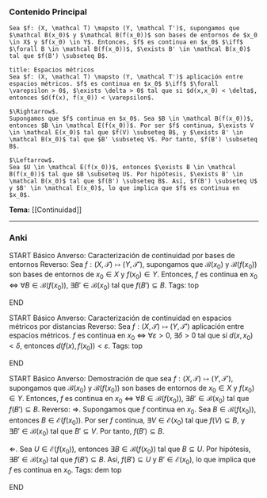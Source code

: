 ### Contenido Principal

```ad-proposition
Sea $f: (X, \mathcal T) \mapsto (Y, \mathcal T')$, supongamos que $\mathcal B(x_0)$ y $\mathcal B(f(x_0))$ son bases de entornos de $x_0 \in X$ y $f(x_0) \in Y$. Entonces, $f$ es continua en $x_0$ $\iff$ $\forall B \in \mathcal B(f(x_0))$, $\exists B' \in \mathcal B(x_0)$ tal que $f(B') \subseteq B$.
```

```ad-note
title: Espacios métricos
Sea $f: (X, \mathcal T) \mapsto (Y, \mathcal T')$ aplicación entre espacios métricos. $f$ es continua en $x_0$ $\iff$ $\forall \varepsilon > 0$, $\exists \delta > 0$ tal que si $d(x,x_0) < \delta$, entonces $d(f(x), f(x_0)) < \varepsilon$.
```

```ad-proof
$\Rightarrow$.
Supongamos que $f$ continua en $x_0$. Sea $B \in \mathcal B(f(x_0))$, entonces $B \in \mathcal E(f(x_0))$. Por ser $f$ continua, $\exists V \in \mathcal E(x_0)$ tal que $f(V) \subseteq B$, y $\exists B' \in \mathcal B(x_0)$ tal que $B' \subseteq V$. Por tanto, $f(B') \subseteq B$.

$\Leftarrow$.
Sea $U \in \mathcal E(f(x_0))$, entonces $\exists B \in \mathcal B(f(x_0))$ tal que $B \subseteq U$. Por hipótesis, $\exists B' \in \mathcal B(x_0)$ tal que $f(B') \subseteq B$. Así, $f(B') \subseteq U$ y $B' \in \mathcal E(x_0)$, lo que implica que $f$ es continua en $x_0$.
```

**Tema:** [[Continuidad]]

---
### Anki

START
Básico
Anverso: Caracterización de continuidad por bases de entornos
Reverso: Sea $f: (X, \mathcal T) \mapsto (Y, \mathcal T')$, supongamos que $\mathcal B(x_0)$ y $\mathcal B(f(x_0))$ son bases de entornos de $x_0 \in X$ y $f(x_0) \in Y$. Entonces, $f$ es continua en $x_0$ $\iff$ $\forall B \in \mathcal B(f(x_0))$, $\exists B' \in \mathcal B(x_0)$ tal que $f(B') \subseteq B$.
Tags: top
<!--ID: 1730228001621-->
END

START
Básico
Anverso: Caracterización de continuidad en espacios métricos por distancias
Reverso: Sea $f: (X, \mathcal T) \mapsto (Y, \mathcal T')$ aplicación entre espacios métricos. $f$ es continua en $x_0$ $\iff$ $\forall \varepsilon > 0$, $\exists \delta > 0$ tal que si $d(x,x_0) < \delta$, entonces $d(f(x), f(x_0)) < \varepsilon$.
Tags: top
<!--ID: 1730228001623-->
END


START
Básico
Anverso: Demostración de que sea $f: (X, \mathcal T) \mapsto (Y, \mathcal T')$, supongamos que $\mathcal B(x_0)$ y $\mathcal B(f(x_0))$ son bases de entornos de $x_0 \in X$ y $f(x_0) \in Y$. Entonces, $f$ es continua en $x_0$ $\iff$ $\forall B \in \mathcal B(f(x_0))$, $\exists B' \in \mathcal B(x_0)$ tal que $f(B') \subseteq B$.
Reverso: $\Rightarrow$.
Supongamos que $f$ continua en $x_0$. Sea $B \in \mathcal B(f(x_0))$, entonces $B \in \mathcal E(f(x_0))$. Por ser $f$ continua, $\exists V \in \mathcal E(x_0)$ tal que $f(V) \subseteq B$, y $\exists B' \in \mathcal B(x_0)$ tal que $B' \subseteq V$. Por tanto, $f(B') \subseteq B$.

$\Leftarrow$.
Sea $U \in \mathcal E(f(x_0))$, entonces $\exists B \in \mathcal B(f(x_0))$ tal que $B \subseteq U$. Por hipótesis, $\exists B' \in \mathcal B(x_0)$ tal que $f(B') \subseteq B$. Así, $f(B') \subseteq U$ y $B' \in \mathcal E(x_0)$, lo que implica que $f$ es continua en $x_0$.
Tags: dem top
<!--ID: 1730228001626-->
END
